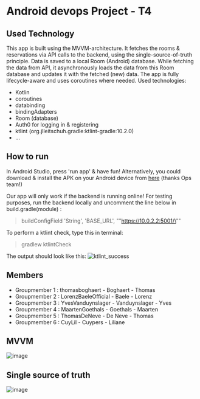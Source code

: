 # Android devops Project - T4

## Used Technology
This app is built using the MVVM-architecture. It fetches the rooms & reservations via API calls to the backend, using the single-source-of-truth principle. Data is saved to a local Room (Android) database. While fetching the data from API, it asynchronously loads the data from this Room database and updates it with the fetched (new) data. The app is fully lifecycle-aware and uses coroutines where needed. 
Used technologies:
- Kotlin
- coroutines
- databinding
- bindingAdapters
- Room (database)
- Auth0 for logging in & registering
- ktlint (org.jlleitschuh.gradle:ktlint-gradle:10.2.0)
- ...

## How to run
In Android Studio, press 'run app' & have fun! Alternatively, you could download & install the APK on your Android device from [here](http://ec2-3-212-186-23.compute-1.amazonaws.com:8080/) (thanks Ops team!)

Our app will only work if the backend is running online! 
For testing purposes, run the backend locally and uncomment the line below in build.gradle(module) :
>buildConfigField 'String', 'BASE_URL', "\"https://10.0.2.2:5001/\""



To perform a ktlint check, type this in terminal:
> gradlew ktlintCheck

The output should look like this: 
![ktlint_success](https://user-images.githubusercontent.com/17140451/147497553-989d653a-db32-43a3-99a1-23e0de0dc177.png)

## Members
- Groupmember 1 : thomasboghaert - Boghaert - Thomas
- Groupmember 2 : LorenzBaeleOfficial - Baele - Lorenz
- Groupmember 3 : YvesVanduynslager - Vanduynslager - Yves
- Groupmember 4 : MaartenGoethals - Goethals - Maarten
- Groupmember 5 : ThomasDeNeve - De Neve - Thomas
- Groupmember 6 : CuyLil - Cuypers - Liliane

## MVVM
![image](https://user-images.githubusercontent.com/17140451/147498646-18700c66-ddf7-4887-a288-d648671d2dd6.png)

## Single source of truth
![image](https://user-images.githubusercontent.com/17140451/147498672-bab04634-a790-495c-84bb-9234d971785b.png)

